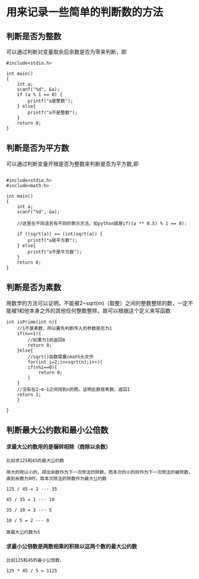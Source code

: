 # 用来记录一些简单的判断数的方法

## 判断是否为整数

可以通过判断对变量取余后余数是否为零来判断，即</br>

```
#include<stdio.h>

int main()
{
    int a;
    scanf("%d", &a);
    if (a % 1 == 0) {
        printf("a是整数");
    } else{
        printf("a不是整数");
    }
    return 0;
}
```

## 判断是否为平方数

可以通过判断变量开根是否为整数来判断是否为平方数,即</br>

```

#include<stdio.h>
#include<math.h>

int main()
{
    int a;
    scanf("%d", &a);
    
    //这里在不同语言有不同的表示方法，如python就是if((a ** 0.5) % 1 == 0):
 
    if ((sqrt(a)) == (int)sqrt(a)) {
        printf("a是平方数");
    } else{
        printf("a不是平方数");
    }
    return 0;
}
```

## 判断是否为素数

用数学的方法可以证明，不能被2~sqrt(m)（取整）之间的整数整除的数，一定不能被1和他本身之外的其他任何整数整除，故可以根据这个定义来写函数</br>

```
int isPrime(int n){
	//1不是素数，所以要先判断传入的参数是否为1 
	if(n==1){
		//如果为1则返回0 
		return 0;
	}else{
		//sqrt()函数需要cmath头文件 
		for(int i=2;i<=sqrt(n);i++){
		if(n%i==0){
			return 0;
		}
	}
	//没有在2~m-1之间找到n的商，证明此数是素数，返回1 
	return 1;
	}
	
}
```
## 判断最大公约数和最小公倍数

#### 求最大公约数用的是辗转相除（商除以余数）

```
比如求125和45的最大公约数

用大的除以小的，得出余数作为下一次除法的除数，而本次的小的则作为下一次除法的被除数，直到余数为0时，取本次除法的除数作为最大公约数

125 / 45 = 2 ··· 35

45 / 35 = 1 ··· 10

35 / 10 = 3 ··· 5

10 / 5 = 2 ··· 0

故最大公约数为5
```

#### 求最小公倍数是两数相乘的积除以这两个数的最大公约数

```
比如125和45的最小公倍数，

125 * 45 / 5 = 1125
```
